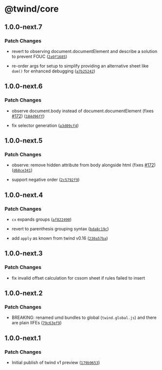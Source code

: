 # @twind/core

## 1.0.0-next.7

### Patch Changes

- revert to observing document.documentElement and describe a solution to prevent FOUC ([`2a9f1685`](https://github.com/tw-in-js/twind/commit/2a9f1685843b50b741dbe0338f4cf068603411c8))

* re-order args for setup to simplify providing an alternative sheet like `dom()` for enhanced debugging ([`a7b25242`](https://github.com/tw-in-js/twind/commit/a7b252425e3f38ce2b5d2097e63d23cca5c6c4f2))

## 1.0.0-next.6

### Patch Changes

- observe document.body instead of document.documentElement (fixes [#172](https://github.com/tw-in-js/twind/issues/172)) ([`184d96ff`](https://github.com/tw-in-js/twind/commit/184d96ffb934e621bb07f8ccbf809a6a14675298))

* fix selector generation ([`a3d09cf4`](https://github.com/tw-in-js/twind/commit/a3d09cf40db55fb980441500121bf1820ea2a3ae))

## 1.0.0-next.5

### Patch Changes

- observe: remove hidden attribute from body alongside html (fixes [#172](https://github.com/tw-in-js/twind/issues/172)) ([`d68ce341`](https://github.com/tw-in-js/twind/commit/d68ce3413ae29b6ea7cd88d3c094e59876d7e5d5))

* support negative order ([`2c5792f9`](https://github.com/tw-in-js/twind/commit/2c5792f9c2c1295a7d0aac094e9aa760999f5cc0))

## 1.0.0-next.4

### Patch Changes

- `cx` expands groups ([`af822490`](https://github.com/tw-in-js/twind/commit/af822490d0a02a2fc227b8bc19471141a5586de2))

* revert to parenthesis grouping syntax ([`bda8c19c`](https://github.com/tw-in-js/twind/commit/bda8c19c9abb80678225b5c947db87e1a4f07aa6))

- add `apply` as known from twind v0.16 ([`230a57ba`](https://github.com/tw-in-js/twind/commit/230a57ba6c6d77ae73ffc6b6a426b9c28ba8c908))

## 1.0.0-next.3

### Patch Changes

- fix invalid offset calculation for cssom sheet if rules failed to insert

## 1.0.0-next.2

### Patch Changes

- BREAKING: renamed umd bundles to global (`twind.global.js`) and there are plain IIFEs ([`79c63ef9`](https://github.com/tw-in-js/twind/commit/79c63ef9ed3dda9f3bfafde977016b3b75db7c4c))

## 1.0.0-next.1

### Patch Changes

- Initial publish of twind v1 preview ([`179b9653`](https://github.com/tw-in-js/twind/commit/179b9653de661a62a661c80d5506ae68f7964aba))

